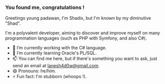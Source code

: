 ### You found me, congratulations !

Greetings young padawan, I'm Shadix, but I'm known by my diminutive "Shad".

I'm a polyvalent developer, aiming to discover and improve myself on many programmation languages (such as PHP with Symfony, and also C#).

- 🔭 I’m currently working with the C# language.
- 🌱 I’m currently learning Oracle's PL/SQL.
- 📫 You can find me here, but if there's something you want to ask, just send an email at lanesh4d0w@gmail.com.
- 😄 Pronouns: he/him.
- ⚡ Fun fact: I'm stubborn (whoops !).
